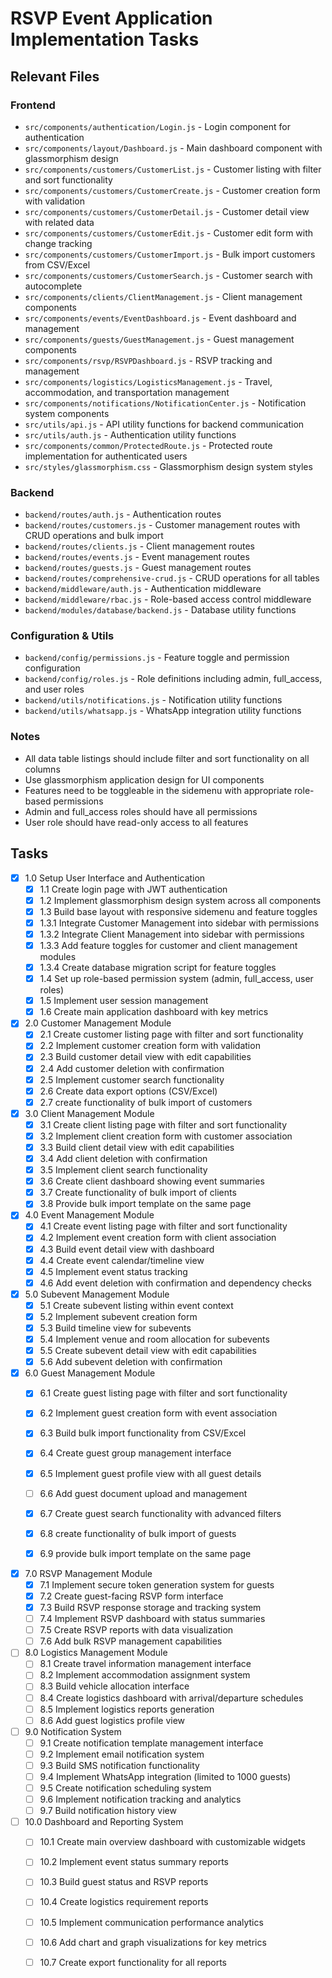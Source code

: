 # RSVP Event Application Implementation Tasks

## Relevant Files

### Frontend
- `src/components/authentication/Login.js` - Login component for authentication
- `src/components/layout/Dashboard.js` - Main dashboard component with glassmorphism design
- `src/components/customers/CustomerList.js` - Customer listing with filter and sort functionality
- `src/components/customers/CustomerCreate.js` - Customer creation form with validation
- `src/components/customers/CustomerDetail.js` - Customer detail view with related data
- `src/components/customers/CustomerEdit.js` - Customer edit form with change tracking
- `src/components/customers/CustomerImport.js` - Bulk import customers from CSV/Excel
- `src/components/customers/CustomerSearch.js` - Customer search with autocomplete
- `src/components/clients/ClientManagement.js` - Client management components
- `src/components/events/EventDashboard.js` - Event dashboard and management
- `src/components/guests/GuestManagement.js` - Guest management components
- `src/components/rsvp/RSVPDashboard.js` - RSVP tracking and management
- `src/components/logistics/LogisticsManagement.js` - Travel, accommodation, and transportation management
- `src/components/notifications/NotificationCenter.js` - Notification system components
- `src/utils/api.js` - API utility functions for backend communication
- `src/utils/auth.js` - Authentication utility functions
- `src/components/common/ProtectedRoute.js` - Protected route implementation for authenticated users
- `src/styles/glassmorphism.css` - Glassmorphism design system styles

### Backend
- `backend/routes/auth.js` - Authentication routes
- `backend/routes/customers.js` - Customer management routes with CRUD operations and bulk import
- `backend/routes/clients.js` - Client management routes
- `backend/routes/events.js` - Event management routes
- `backend/routes/guests.js` - Guest management routes
- `backend/routes/comprehensive-crud.js` - CRUD operations for all tables
- `backend/middleware/auth.js` - Authentication middleware
- `backend/middleware/rbac.js` - Role-based access control middleware
- `backend/modules/database/backend.js` - Database utility functions

### Configuration & Utils
- `backend/config/permissions.js` - Feature toggle and permission configuration
- `backend/config/roles.js` - Role definitions including admin, full_access, and user roles
- `backend/utils/notifications.js` - Notification utility functions
- `backend/utils/whatsapp.js` - WhatsApp integration utility functions

### Notes

- All data table listings should include filter and sort functionality on all columns
- Use glassmorphism application design for UI components
- Features need to be toggleable in the sidemenu with appropriate role-based permissions
- Admin and full_access roles should have all permissions
- User role should have read-only access to all features

## Tasks

- [x] 1.0 Setup User Interface and Authentication
  - [x] 1.1 Create login page with JWT authentication
  - [x] 1.2 Implement glassmorphism design system across all components
  - [x] 1.3 Build base layout with responsive sidemenu and feature toggles
  - [x] 1.3.1 Integrate Customer Management into sidebar with permissions
  - [x] 1.3.2 Integrate Client Management into sidebar with permissions
  - [x] 1.3.3 Add feature toggles for customer and client management modules
  - [x] 1.3.4 Create database migration script for feature toggles
  - [x] 1.4 Set up role-based permission system (admin, full_access, user roles)
  - [x] 1.5 Implement user session management
  - [x] 1.6 Create main application dashboard with key metrics

- [x] 2.0 Customer Management Module
  - [x] 2.1 Create customer listing page with filter and sort functionality
  - [x] 2.2 Implement customer creation form with validation
  - [x] 2.3 Build customer detail view with edit capabilities
  - [x] 2.4 Add customer deletion with confirmation
  - [x] 2.5 Implement customer search functionality
  - [x] 2.6 Create data export options (CSV/Excel)
  - [x] 2.7 create functionality of bulk import of customers 

- [x] 3.0 Client Management Module
  - [x] 3.1 Create client listing page with filter and sort functionality
  - [x] 3.2 Implement client creation form with customer association
  - [x] 3.3 Build client detail view with edit capabilities
  - [x] 3.4 Add client deletion with confirmation
  - [x] 3.5 Implement client search functionality
  - [x] 3.6 Create client dashboard showing event summaries
  - [x] 3.7 Create functionality of bulk import of clients
  - [x] 3.8 Provide bulk import template on the same page

- [x] 4.0 Event Management Module
  - [x] 4.1 Create event listing page with filter and sort functionality
  - [x] 4.2 Implement event creation form with client association
  - [x] 4.3 Build event detail view with dashboard
  - [x] 4.4 Create event calendar/timeline view
  - [x] 4.5 Implement event status tracking
  - [x] 4.6 Add event deletion with confirmation and dependency checks

- [x] 5.0 Subevent Management Module
  - [x] 5.1 Create subevent listing within event context
  - [x] 5.2 Implement subevent creation form
  - [x] 5.3 Build timeline view for subevents
  - [x] 5.4 Implement venue and room allocation for subevents
  - [x] 5.5 Create subevent detail view with edit capabilities
  - [x] 5.6 Add subevent deletion with confirmation

- [x] 6.0 Guest Management Module
  - [x] 6.1 Create guest listing page with filter and sort functionality
  - [x] 6.2 Implement guest creation form with event association
  - [x] 6.3 Build bulk import functionality from CSV/Excel
  - [x] 6.4 Create guest group management interface
  - [x] 6.5 Implement guest profile view with all guest details
  - [ ] 6.6 Add guest document upload and management
  - [x] 6.7 Create guest search functionality with advanced filters
  - [x] 6.8 create functionality of bulk import of guests
  - [x] 6.9 provide bulk import template on the same page


- [x] 7.0 RSVP Management Module
  - [x] 7.1 Implement secure token generation system for guests
  - [x] 7.2 Create guest-facing RSVP form interface
  - [x] 7.3 Build RSVP response storage and tracking system
  - [ ] 7.4 Implement RSVP dashboard with status summaries
  - [ ] 7.5 Create RSVP reports with data visualization
  - [ ] 7.6 Add bulk RSVP management capabilities

- [ ] 8.0 Logistics Management Module
  - [ ] 8.1 Create travel information management interface
  - [ ] 8.2 Implement accommodation assignment system
  - [ ] 8.3 Build vehicle allocation interface
  - [ ] 8.4 Create logistics dashboard with arrival/departure schedules
  - [ ] 8.5 Implement logistics reports generation
  - [ ] 8.6 Add guest logistics profile view

- [ ] 9.0 Notification System
  - [ ] 9.1 Create notification template management interface
  - [ ] 9.2 Implement email notification system
  - [ ] 9.3 Build SMS notification functionality
  - [ ] 9.4 Implement WhatsApp integration (limited to 1000 guests)
  - [ ] 9.5 Create notification scheduling system
  - [ ] 9.6 Implement notification tracking and analytics
  - [ ] 9.7 Build notification history view

- [ ] 10.0 Dashboard and Reporting System
  - [ ] 10.1 Create main overview dashboard with customizable widgets
  - [ ] 10.2 Implement event status summary reports
  - [ ] 10.3 Build guest status and RSVP reports
  - [ ] 10.4 Create logistics requirement reports
  - [ ] 10.5 Implement communication performance analytics
  - [ ] 10.6 Add chart and graph visualizations for key metrics
  - [ ] 10.7 Create export functionality for all reports

